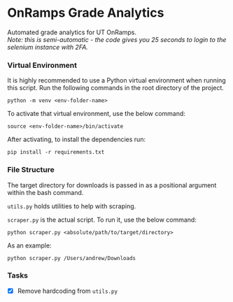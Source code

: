 # OnRamps Grade Analytics
Automated grade analytics for UT OnRamps. <br>
*Note: this is semi-automatic - the code gives you 25 seconds to login to the selenium instance with 2FA.*

### Virtual Environment

It is highly recommended to use a Python virtual environment when running this script. Run the following commands in the root directory of the project.
```
python -m venv <env-folder-name>
```

To activate that virtual environment, use the below command:
```
source <env-folder-name>/bin/activate
```

After activating, to install the dependencies run:
```
pip install -r requirements.txt
```

### File Structure
The target directory for downloads is passed in as a positional argument within the bash command.  

`utils.py` holds utilities to help with scraping.

`scraper.py` is the actual script. To run it, use the below command:
```
python scraper.py <absolute/path/to/target/directory>
```

As an example:
```
python scraper.py /Users/andrew/Downloads
```

### Tasks
- [x] Remove hardcoding from `utils.py`
